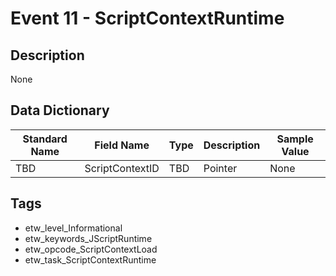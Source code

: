 # Event 11 - ScriptContextRuntime

## Description
None

## Data Dictionary
|Standard Name|Field Name|Type|Description|Sample Value|
|---|---|---|---|---|
|TBD|ScriptContextID|TBD|Pointer|None|None|

## Tags
* etw_level_Informational
* etw_keywords_JScriptRuntime
* etw_opcode_ScriptContextLoad
* etw_task_ScriptContextRuntime